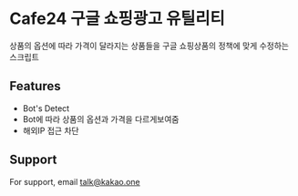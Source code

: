 # Cafe24 구글 쇼핑광고 유틸리티
상품의 옵션에 따라 가격이 달라지는 상품들을 구글 쇼핑상품의 정책에 맞게 수정하는 스크립트



## Features

- Bot's Detect
- Bot에 따라 상품의 옵션과 가격을 다르게보여줌
- 해외IP 접근 차단


## Support

For support, email talk@kakao.one
